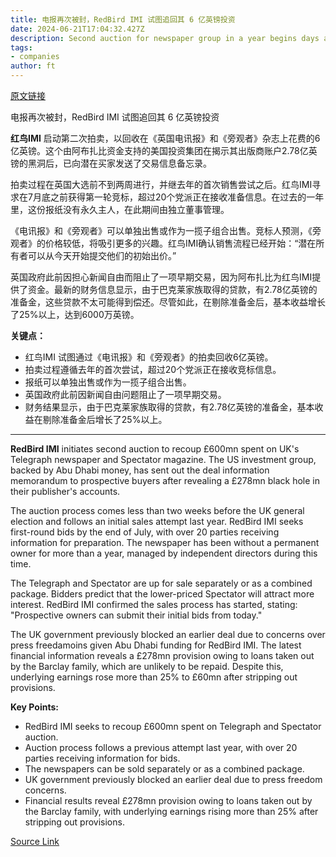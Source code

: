 ```yaml
---
title: 电报再次被封，RedBird IMI 试图追回其 6 亿英镑投资
date: 2024-06-21T17:04:32.427Z
description: Second auction for newspaper group in a year begins days after publisher reveals £278mn black hole
tags: 
- companies
author: ft
---
```


[原文链接](https://ft.com/content/82d3133a-0175-4f5e-bc4b-e7c82e776da4)

电报再次被封，RedBird IMI 试图追回其 6 亿英镑投资

**红鸟IMI** 启动第二次拍卖，以回收在《英国电讯报》和《旁观者》杂志上花费的6亿英镑。这个由阿布扎比资金支持的美国投资集团在揭示其出版商账户2.78亿英镑的黑洞后，已向潜在买家发送了交易信息备忘录。

拍卖过程在英国大选前不到两周进行，并继去年的首次销售尝试之后。红鸟IMI寻求在7月底之前获得第一轮竞标，超过20个党派正在接收准备信息。在过去的一年里，这份报纸没有永久主人，在此期间由独立董事管理。

《电讯报》和《旁观者》可以单独出售或作为一揽子组合出售。竞标人预测，《旁观者》的价格较低，将吸引更多的兴趣。红鸟IMI确认销售流程已经开始：“潜在所有者可以从今天开始提交他们的初始出价。”

英国政府此前因担心新闻自由而阻止了一项早期交易，因为阿布扎比为红鸟IMI提供了资金。最新的财务信息显示，由于巴克莱家族取得的贷款，有2.78亿英镑的准备金，这些贷款不太可能得到偿还。尽管如此，在剔除准备金后，基本收益增长了25%以上，达到6000万英镑。

**关键点：**
- 红鸟IMI 试图通过《电讯报》和《旁观者》的拍卖回收6亿英镑。
- 拍卖过程遵循去年的首次尝试，超过20个党派正在接收竞标信息。
- 报纸可以单独出售或作为一揽子组合出售。
- 英国政府此前因新闻自由问题阻止了一项早期交易。
- 财务结果显示，由于巴克莱家族取得的贷款，有2.78亿英镑的准备金，基本收益在剔除准备金后增长了25%以上。

---

 **RedBird IMI** initiates second auction to recoup £600mn spent on UK's Telegraph newspaper and Spectator magazine. The US investment group, backed by Abu Dhabi money, has sent out the deal information memorandum to prospective buyers after revealing a £278mn black hole in their publisher's accounts.

The auction process comes less than two weeks before the UK general election and follows an initial sales attempt last year. RedBird IMI seeks first-round bids by the end of July, with over 20 parties receiving information for preparation. The newspaper has been without a permanent owner for more than a year, managed by independent directors during this time.

The Telegraph and Spectator are up for sale separately or as a combined package. Bidders predict that the lower-priced Spectator will attract more interest. RedBird IMI confirmed the sales process has started, stating: "Prospective owners can submit their initial bids from today."

The UK government previously blocked an earlier deal due to concerns over press freedamoins given Abu Dhabi funding for RedBird IMI. The latest financial information reveals a £278mn provision owing to loans taken out by the Barclay family, which are unlikely to be repaid. Despite this, underlying earnings rose more than 25% to £60mn after stripping out provisions.

**Key Points:**
- RedBird IMI seeks to recoup £600mn spent on Telegraph and Spectator auction.
- Auction process follows a previous attempt last year, with over 20 parties receiving information for bids.
- The newspapers can be sold separately or as a combined package.
- UK government previously blocked an earlier deal due to press freedom concerns.
- Financial results reveal £278mn provision owing to loans taken out by the Barclay family, with underlying earnings rising more than 25% after stripping out provisions.

[Source Link](https://ft.com/content/82d3133a-0175-4f5e-bc4b-e7c82e776da4)

